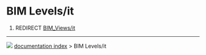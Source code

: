 # BIM Levels/it
1.  REDIRECT [BIM_Views/it](BIM_Views/it.md)



---
![](images/Button_right.svg) [documentation index](../README.md) > BIM Levels/it
